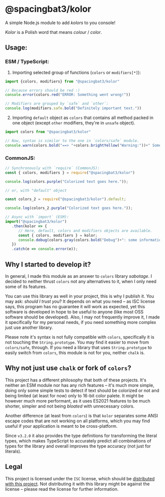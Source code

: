 # @spacingbat3/kolor

A simple Node.js module to add *kolors* to you console!

*Kolor* is a Polish word that means *colour* / *color*.

## Usage:

### ESM / TypeScript:

1. Importing selected group of functions (`colors` or `modifiers[*]`):
```ts
import {colors, modifiers} from "@spacingbat3/kolor"

// Because errors should be red :)
console.error(colors.red("ERROR: Something went wrong!"))

// Modifiers are grouped by `safe` and `other`:
console.log(modifiers.safe.bold("Definitely important text."))
```

2. Importing `default` object as `colors` that contains all method packed in one
   object (except `other` modifiers, they're in `unsafe` object).
```ts
import colors from "@spacingbat3/kolor"

// Now, syntax is similar to the one in `colors/safe` module.
console.warn(colors.bold("==> "+colors.brightYellow("Warning:"))+" Something happened!")
```

### CommonJS: 

```js
// Synchronously with `require` (CommonJS):
const { colors, modifiers } = require("@spacingbat3/kolor")

console.log(colors.purple("Colorized text goes here."));

// or, with "default" object

const colors_2 = require("@spacingbat3/kolor").default;

console.log(colors_2.purple("Colorized text goes here."));

// Async with `import` (ESM):
import("@spacingbat3/kolor")
   .then(kolor => {
      // Here, default, colors and modifiers objects are available.
      const { colors, modifiers } = kolor;
      console.debug(colors.gray(colors.bold("Debug")+": some information goes here!"));
   })
   .catch(e => console.error(e));
```

## Why I started to develop it?

In general, I made this module as an answer to `colors` library *sabotage*. I
decided to neither thrust `colors` not any alternatives to it, when I only need
some of its features.

You can use this library as well in your project, this is why I publish it.
You may ask: *should I trust you*? It depends on what you need – as ISC license
says, this program has no guarantee it will work as expected, yet this software
is developed in hope to be useful to anyone (like most OSS software should be
developed). Also, I may not frequently improve it, I made it specifically for my
personal needs, if you need something more complex just use another library.

Please note it's syntax is not fully compatible with `colors`, specifically it
is not touching the `String.prototype`. You may find it easier to move from
`colors/safe`, through. If you need a library that uses `String.prototype` to
easily switch from `colors`, this module is not for you, neither `chalk` is.

## Why not just use `chalk` or fork of `colors`?

This project has a different philosophy that both of these projects. It's
neither an ESM module nor has any rich features – it's much more simple, doing
only some simple tests to detect if text should be colorized or not and being
limited (at least for now) only to 16-bit color palete. It might be however
much more performant, as it uses ES2021 features to be much shorter, simpler
and not being *bloated* with unnecessary colors.

Another difference (at least from `colors`) is that `kolor` separates some
ANSI escape codes that are not working on all platforms, which you may find
useful if your application is meant to be cross-platform.

Since `v3.2.0` it also provides the type definitions for transforming the
literal types, which makes TypeScript to accurately predict all combinations of
types for the library and overall improves the type accuracy (not just for
literals).

## Legal

This project is licensed under the `ISC` license, which should be [distributed
with this project](./LICENSE "License of this software"). Not distributing it
with this library might be against the license – please read the license for
further information.